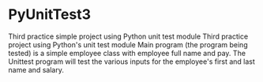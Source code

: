 # PyUnitTest3
Third practice simple project using Python unit test module
Third practice project using Python's unit test module
Main program (the program being tested) is a simple employee class with employee full name and pay.
The Unittest program will test the various inputs for the employee's first and last name and salary.
